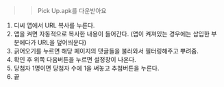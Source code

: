 >> Pick Up.apk를 다운받아요

1. 디씨 앱에서 URL 복사를 누른다.
2. 앱을 켜면 자동적으로 복사한 내용이 들어간다. (앱이 켜져있는 경우에는 삽입한 부분에다가 URL을 덮어씌운다)
3. 긁어오기를 누르면 해당 페이지의 댓글들을 불러와서 필터링해주고 뿌려줌.
4. 확인 후 위쪽 다음버튼을 누르면 설정창이 나온다.
5. 당첨자 1명이면 당첨자 수에 1을 써놓고 추첨버튼을 누른다.
6. 끝
